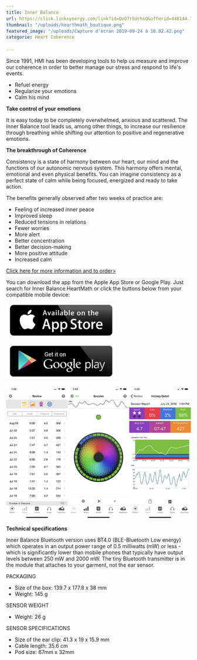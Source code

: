 ```yaml
---
title: Inner Balance
url: https://click.linksynergy.com/link?id=QvO7r5UrhsQ&offerid=448144.11732971798&type=2&murl=http%3A%2F%2Fstore.heartmath.com%2Finnerbalance
thumbnail: "/uploads/hearthmath_boutique.png"
featured_image: "/uploads/Capture d’écran 2019-09-24 à 10.02.42.png"
categorie: Heart Coherence

---
```

Since 1991, HMI has been developing tools to help us measure and improve our coherence in order to better manage our stress and respond to life's events.

- Refuel energy
- Regularize your emotions
- Calm his mind

**Take control of your emotions**

It is easy today to be completely overwhelmed, anxious and scattered. The Inner Balance tool leads us, among other things, to increase our resilience through breathing while shifting our attention to positive and regenerative emotions.

**The breakthrough of Coherence**

Consistency is a state of harmony between our heart, our mind and the functions of our autonomic nervous system. This harmony offers mental, emotional and even physical benefits. You can imagine consistency as a perfect state of calm while being focused, energized and ready to take action.

The benefits generally observed after two weeks of practice are:

- Feeling of increased inner peace
- Improved sleep
- Reduced tensions in relations
- Fewer worries
- More alert
- Better concentration
- Better decision-making
- More positive attitude
- Increased calm

[Click here for more information and to order>](https://click.linksynergy.com/link?id=QvO7r5UrhsQ&offerid=448144.11732971798&type=2&murl=http%3A%2F%2Fstore.heartmath.com%2Finnerbalance)

You can download the app from the Apple App Store or Google Play. Just search for Inner Balance HeartMath or click the buttons below from your compatible mobile device:

[![App Store](/uploads/app-store.png)](https://itunes.apple.com/en/app/inner-balance/id569278747?mt=8)

[![Play Store](/uploads/googleplay.png)](https://play.google.com/store/apps/details?id=com.heartmath.innerbalance)

![Inner Balance App](/uploads/Innerbalanceapp-combined.jpg)

**Technical specifications**

Inner Balance Bluetooth version uses BT4.0 (BLE-Bluetooth Low energy) which operates in an output power range of 0.5 milliwatts (mW) or less - which is significantly lower than mobile phones that typically have output levels between 250 mW and 2000 mW. The tiny Bluetooth transmitter is in the module that attaches to your garment, not the ear sensor.

PACKAGING

- Size of the box: 139.7 x 177.8 x 38 mm
- Weight: 145 g

SENSOR WEIGHT

- Weight: 26 g

SENSOR SPECIFICATIONS

- Size of the ear clip: 41.3 x 19 x 15.9 mm
- Cable length: 35.6 cm
- Pod size: 67mm x 32mm